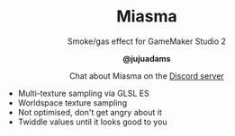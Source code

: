 <h1 align="center">Miasma</h1>

<p align="center">Smoke/gas effect for GameMaker Studio 2</p>

<p align="center"><b>@jujuadams</b></p>

<p align="center">Chat about Miasma on the <a href="https://discord.gg/8krYCqr">Discord server</a></p>

- Multi-texture sampling via GLSL ES
- Worldspace texture sampling
- Not optimised, don't get angry about it
- Twiddle values until it looks good to you
